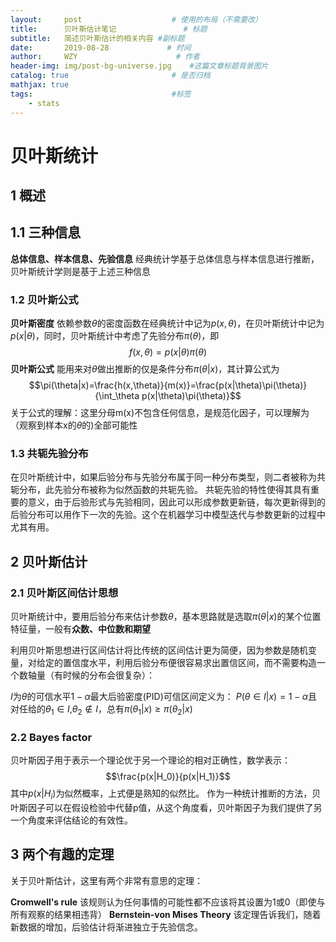 ```yaml
---
layout:     post                    # 使用的布局（不需要改）
title:      贝叶斯估计笔记               # 标题 
subtitle:   简述贝叶斯估计的相关内容 #副标题
date:       2019-08-28             # 时间
author:     WZY                      # 作者
header-img: img/post-bg-universe.jpg    #这篇文章标题背景图片
catalog: true                       # 是否归档
mathjax: true
tags:                               #标签
    - stats
--- 
```

# 贝叶斯统计
## 1 概述
## 1.1 三种信息
**总体信息、样本信息、先验信息**
经典统计学基于总体信息与样本信息进行推断，贝叶斯统计学则是基于上述三种信息
### 1.2 贝叶斯公式
**贝叶斯密度**
依赖参数$\theta$的密度函数在经典统计中记为$p(x,\theta)$，在贝叶斯统计中记为$p(x|\theta)$，同时，贝叶斯统计中考虑了先验分布$\pi(\theta)$，即
$$f(x,\theta)=p(x|\theta)\pi(\theta)$$
**贝叶斯公式**
能用来对$\theta$做出推断的仅是条件分布$\pi(\theta|x)$，其计算公式为
$$\pi(\theta|x)=\frac{h(x,\theta)}{m(x)}=\frac{p(x|\theta)\pi(\theta)}{\int_\theta p(x|\theta)\pi(\theta)}$$
关于公式的理解：这里分母m(x)不包含任何信息，是规范化因子，可以理解为（观察到样本x的$\theta$的)全部可能性
### 1.3 共轭先验分布
在贝叶斯统计中，如果后验分布与先验分布属于同一种分布类型，则二者被称为共轭分布，此先验分布被称为似然函数的共轭先验。
共轭先验的特性使得其具有重要的意义，由于后验形式与先验相同，因此可以形成参数更新链，每次更新得到的后验分布可以用作下一次的先验。这个在机器学习中模型迭代与参数更新的过程中尤其有用。
## 2 贝叶斯估计
### 2.1 贝叶斯区间估计思想
贝叶斯统计中，要用后验分布来估计参数$\theta$，基本思路就是选取$\pi(\theta|x)$的某个位置特征量，一般有**众数、中位数和期望**

利用贝叶斯思想进行区间估计将比传统的区间估计更为简便，因为参数是随机变量，对给定的置信度水平，利用后验分布便很容易求出置信区间，而不需要构造一个数轴量（有时候的分布会很复杂）：

$I$为$\theta$的可信水平$1-\alpha$最大后验密度(PID)可信区间定义为：
$P(\theta\in I|x)=1-\alpha$且对任给的$\theta_1\in I$,$\theta_2\not\in I$，总有$\pi(\theta_1|x) \geq \pi(\theta_2|x)$

### 2.2 Bayes factor
贝叶斯因子用于表示一个理论优于另一个理论的相对正确性，数学表示：
$$\frac{p(x|H_0)}{p(x|H_1)}$$
其中$p(x|H_i)$为似然概率，上式便是熟知的似然比。
作为一种统计推断的方法，贝叶斯因子可以在假设检验中代替p值，从这个角度看，贝叶斯因子为我们提供了另一个角度来评估结论的有效性。

## 3 两个有趣的定理
关于贝叶斯估计，这里有两个非常有意思的定理：

**Cromwell's rule**
该规则认为任何事情的可能性都不应该将其设置为1或0（即使与所有观察的结果相违背）
**Bernstein-von Mises Theory**
该定理告诉我们，随着新数据的增加，后验估计将渐进独立于先验信念。
